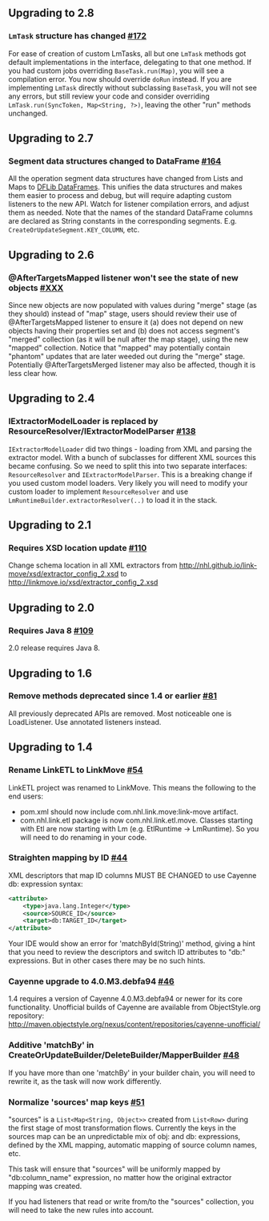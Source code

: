 ## Upgrading to 2.8

### `LmTask` structure has changed [#172](https://github.com/nhl/link-move/issues/172)

For ease of creation of custom LmTasks, all but one `LmTask` methods got default implementations in the interface, delegating to that
one method. If you had custom jobs overriding `BaseTask.run(Map)`, you will see a compilation error. You now should override `doRun` 
instead. If you are implementing `LmTask` directly without subclassing `BaseTask`, you will not see any errors, but still review
your code and consider overriding `LmTask.run(SyncToken, Map<String, ?>)`, leaving the other "run" methods unchanged.

## Upgrading to 2.7

### Segment data structures changed to DataFrame [#164](https://github.com/nhl/link-move/issues/164)

All the operation segment data structures have changed from Lists and Maps to
[DFLib DataFrames](https://github.com/nhl/dflib). This unifies the data structures
and makes them easier to process and debug, but will require adapting custom
listeners to the new API. Watch for listener compilation errors, and adjust
them as needed. Note that the names of the standard DataFrame columns
are declared as String constants in the corresponding segments. E.g.
`CreateOrUpdateSegment.KEY_COLUMN`, etc.

## Upgrading to 2.6

### @AfterTargetsMapped listener won't see the state of new objects [#XXX](https://github.com/nhl/link-move/issues/XXX)

Since new objects are now populated with values during "merge" stage (as they should) instead of "map" stage, users
should review their use of @AfterTargetsMapped listener to ensure it (a) does not depend on new objects having their properties set
and (b) does not access segment's "merged" collection (as it will be null after the map stage), using the new "mapped"
collection. Notice that "mapped" may potentially contain "phantom" updates that are later weeded out during the "merge" stage.
Potentially @AfterTargetsMerged listener may also be affected, though it is less clear how.

## Upgrading to 2.4

### IExtractorModelLoader is replaced by ResourceResolver/IExtractorModelParser [#138](https://github.com/nhl/link-move/issues/138)

`IExtractorModelLoader` did two things - loading from XML and parsing the extractor model. With a bunch of subclasses for 
different XML sources this became confusing. So we need to split this into two separate interfaces: `ResourceResolver` and
`IExtractorModelParser`. This is a breaking change if you used custom model loaders. Very likely you will need to modify 
your custom loader to implement `ResourceResolver` and use `LmRuntimeBuilder.extractorResolver(..)` to load it in the stack.

## Upgrading to 2.1

### Requires XSD location update [#110](https://github.com/nhl/link-move/issues/110)

Change schema location in all XML extractors from http://nhl.github.io/link-move/xsd/extractor_config_2.xsd to http://linkmove.io/xsd/extractor_config_2.xsd

## Upgrading to 2.0

### Requires Java 8 [#109](https://github.com/nhl/link-move/issues/109)

2.0 release requires Java 8. 

## Upgrading to 1.6

### Remove methods deprecated since 1.4 or earlier [#81](https://github.com/nhl/link-move/issues/81)

All previously deprecated APIs are removed. Most noticeable one is LoadListener. Use 
annotated listeners instead.

## Upgrading to 1.4

### Rename LinkETL to LinkMove [#54](https://github.com/nhl/link-etl/issues/54)

LinkETL project was renamed to LinkMove. This means the following to the end users:

* pom.xml should now include com.nhl.link.move:link-move artifact.
* com.nhl.link.etl package is now com.nhl.link.etl.move. Classes starting with Etl are now starting with Lm 
(e.g. EtlRuntime -> LmRuntime). So you will need to do renaming in your code. 

### Straighten mapping by ID [#44](https://github.com/nhl/link-etl/issues/44)

XML descriptors that map ID columns MUST BE CHANGED to use Cayenne db: expression syntax:

```XML
<attribute>
    <type>java.lang.Integer</type>
    <source>SOURCE_ID</source>
    <target>db:TARGET_ID</target>
</attribute>
```

Your IDE would show an error for 'matchById(String)' method, giving a hint that 
you need to review the descriptors and switch ID attributes to "db:" expressions. 
But in other cases there may be no such hints.

### Cayenne upgrade to 4.0.M3.debfa94 [#46](https://github.com/nhl/link-etl/issues/46)

1.4 requires a version of Cayenne 4.0.M3.debfa94 or newer for its core functionality. 
Unofficial builds of Cayenne are available from ObjectStyle.org repository:
http://maven.objectstyle.org/nexus/content/repositories/cayenne-unofficial/	

### Additive 'matchBy' in CreateOrUpdateBuilder/DeleteBuilder/MapperBuilder [#48](https://github.com/nhl/link-etl/issues/48)

If you have more than one 'matchBy' in your builder chain, you will need to rewrite it, 
as the task will now work differently.

###  Normalize 'sources' map keys [#51](https://github.com/nhl/link-etl/issues/51)

"sources" is a ```List<Map<String, Object>>``` created from ```List<Row>``` during the first stage 
of most transformation flows. Currently the keys in the sources map can be an unpredictable mix of 
obj: and db: expressions, defined by the XML mapping, automatic mapping of source column names, etc. 

This task will ensure that "sources" will be uniformly mapped by "db:column_name" expression, 
no matter how the original extractor mapping was created.

If you had listeners that read or write from/to the "sources" collection, you will need to take 
the new rules into account. 
